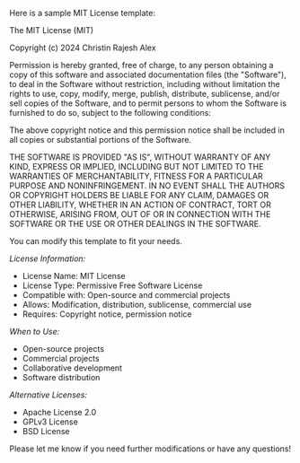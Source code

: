 Here is a sample MIT License template:

The MIT License (MIT)

Copyright (c) 2024 Christin Rajesh Alex

Permission is hereby granted, free of charge, to any person obtaining a copy
of this software and associated documentation files (the "Software"), to deal
in the Software without restriction, including without limitation the rights
to use, copy, modify, merge, publish, distribute, sublicense, and/or sell
copies of the Software, and to permit persons to whom the Software is
furnished to do so, subject to the following conditions:

The above copyright notice and this permission notice shall be included in
all copies or substantial portions of the Software.

THE SOFTWARE IS PROVIDED "AS IS", WITHOUT WARRANTY OF ANY KIND, EXPRESS OR
IMPLIED, INCLUDING BUT NOT LIMITED TO THE WARRANTIES OF MERCHANTABILITY,
FITNESS FOR A PARTICULAR PURPOSE AND NONINFRINGEMENT. IN NO EVENT SHALL THE
AUTHORS OR COPYRIGHT HOLDERS BE LIABLE FOR ANY CLAIM, DAMAGES OR OTHER
LIABILITY, WHETHER IN AN ACTION OF CONTRACT, TORT OR OTHERWISE, ARISING FROM,
OUT OF OR IN CONNECTION WITH THE SOFTWARE OR THE USE OR OTHER DEALINGS IN
THE SOFTWARE.

You can modify this template to fit your needs.

*License Information:*

- License Name: MIT License
- License Type: Permissive Free Software License
- Compatible with: Open-source and commercial projects
- Allows: Modification, distribution, sublicense, commercial use
- Requires: Copyright notice, permission notice

*When to Use:*

- Open-source projects
- Commercial projects
- Collaborative development
- Software distribution

*Alternative Licenses:*

- Apache License 2.0
- GPLv3 License
- BSD License

Please let me know if you need further modifications or have any questions!
